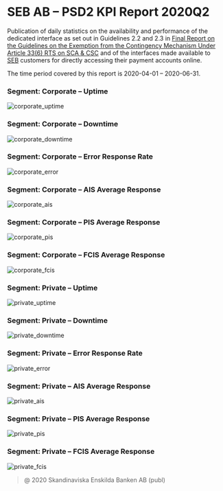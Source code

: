 # SEB AB – PSD2 KPI Report 2020Q2

Publication of daily statistics on the availability and performance of the dedicated interface as set out in Guidelines 2.2 and 2.3 in [Final Report on the Guidelines on the Exemption from the Contingency Mechanism Under Article 33(6) RTS on SCA & CSC](https://eba.europa.eu/sites/default/documents/files/documents/10180/2250578/4e3b9449-ecf9-4756-8006-cbbe74db6d03/Final%20Report%20on%20Guidelines%20on%20the%20exemption%20to%20the%20fall%20back.pdf?retry=1) and of the interfaces made available to [SEB](https://sebgroup.com) customers for directly accessing their payment accounts online.

The time period covered by this report is 2020-04-01 – 2020-06-31.

### Segment: Corporate – Uptime
![corporate_uptime][corporate_uptime]
### Segment: Corporate – Downtime
![corporate_downtime][corporate_downtime]
### Segment: Corporate – Error Response Rate
![corporate_error][corporate_error]
### Segment: Corporate – AIS Average Response
![corporate_ais][corporate_ais]
### Segment: Corporate – PIS Average Response
![corporate_pis][corporate_pis]
### Segment: Corporate – FCIS Average Response
![corporate_fcis][corporate_fcis]
### Segment: Private – Uptime
![private_uptime][private_uptime]
### Segment: Private – Downtime
![private_downtime][private_downtime]
### Segment: Private – Error Response Rate
![private_error][private_error]
### Segment: Private – AIS Average Response
![private_ais][private_ais]
### Segment: Private – PIS Average Response
![private_pis][private_pis]
### Segment: Private – FCIS Average Response
![private_fcis][private_fcis]


[corporate_ais]: ./archive/2020Q2/corporate_ais.gif
[corporate_downtime]: ./archive/2020Q2/corporate_downtime.gif
[corporate_error]: ./archive/2020Q2/corporate_error.gif
[corporate_fcis]: ./archive/2020Q2/corporate_fcis.gif
[corporate_pis]: ./archive/2020Q2/corporate_pis.gif
[corporate_uptime]: ./archive/2020Q2/corporate_uptime.gif
[private_ais]: ./archive/2020Q2/private_ais.gif
[private_downtime]: ./archive/2020Q2/private_downtime.gif
[private_error]: ./archive/2020Q2/private_error.gif
[private_fcis]: ./archive/2020Q2/private_fcis.gif
[private_pis]: ./archive/2020Q2/private_pis.gif
[private_uptime]: ./archive/2020Q2/private_uptime.gif


> @ 2020 Skandinaviska Enskilda Banken AB (publ)
